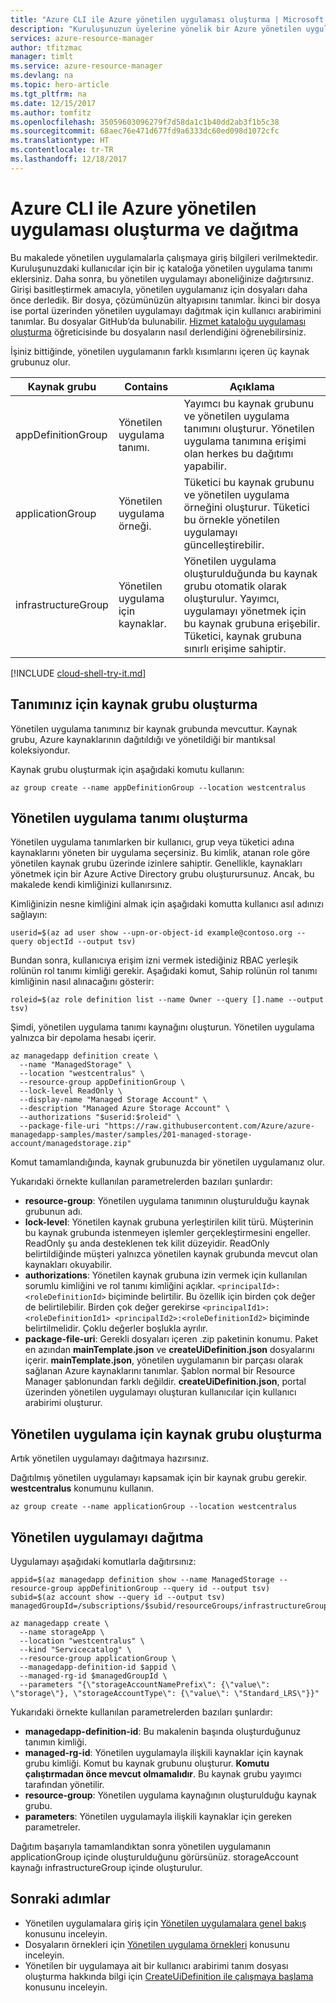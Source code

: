 ```yaml
---
title: "Azure CLI ile Azure yönetilen uygulaması oluşturma | Microsoft Docs"
description: "Kuruluşunuzun üyelerine yönelik bir Azure yönetilen uygulaması oluşturmayı gösterir."
services: azure-resource-manager
author: tfitzmac
manager: timlt
ms.service: azure-resource-manager
ms.devlang: na
ms.topic: hero-article
ms.tgt_pltfrm: na
ms.date: 12/15/2017
ms.author: tomfitz
ms.openlocfilehash: 35059603096279f7d58da1c1b40dd2ab3f1b5c38
ms.sourcegitcommit: 68aec76e471d677fd9a6333dc60ed098d1072cfc
ms.translationtype: HT
ms.contentlocale: tr-TR
ms.lasthandoff: 12/18/2017
---
```

# <a name="create-and-deploy-an-azure-managed-application-with-azure-cli"></a>Azure CLI ile Azure yönetilen uygulaması oluşturma ve dağıtma

Bu makalede yönetilen uygulamalarla çalışmaya giriş bilgileri verilmektedir. Kuruluşunuzdaki kullanıcılar için bir iç kataloğa yönetilen uygulama tanımı eklersiniz. Daha sonra, bu yönetilen uygulamayı aboneliğinize dağıtırsınız. Girişi basitleştirmek amacıyla, yönetilen uygulamanız için dosyaları daha önce derledik. Bir dosya, çözümünüzün altyapısını tanımlar. İkinci bir dosya ise portal üzerinden yönetilen uygulamayı dağıtmak için kullanıcı arabirimini tanımlar. Bu dosyalar GitHub’da bulunabilir. [Hizmet kataloğu uygulaması oluşturma](publish-service-catalog-app.md) öğreticisinde bu dosyaların nasıl derlendiğini öğrenebilirsiniz.

İşiniz bittiğinde, yönetilen uygulamanın farklı kısımlarını içeren üç kaynak grubunuz olur.

| Kaynak grubu | Contains | Açıklama |
| -------------- | -------- | ----------- |
| appDefinitionGroup | Yönetilen uygulama tanımı. | Yayımcı bu kaynak grubunu ve yönetilen uygulama tanımını oluşturur. Yönetilen uygulama tanımına erişimi olan herkes bu dağıtımı yapabilir. |
| applicationGroup | Yönetilen uygulama örneği. | Tüketici bu kaynak grubunu ve yönetilen uygulama örneğini oluşturur. Tüketici bu örnekle yönetilen uygulamayı güncelleştirebilir. |
| infrastructureGroup | Yönetilen uygulama için kaynaklar. | Yönetilen uygulama oluşturulduğunda bu kaynak grubu otomatik olarak oluşturulur. Yayımcı, uygulamayı yönetmek için bu kaynak grubuna erişebilir. Tüketici, kaynak grubuna sınırlı erişime sahiptir. |

[!INCLUDE [cloud-shell-try-it.md](../../includes/cloud-shell-try-it.md)]

## <a name="create-a-resource-group-for-definition"></a>Tanımınız için kaynak grubu oluşturma

Yönetilen uygulama tanımınız bir kaynak grubunda mevcuttur. Kaynak grubu, Azure kaynaklarının dağıtıldığı ve yönetildiği bir mantıksal koleksiyondur.

Kaynak grubu oluşturmak için aşağıdaki komutu kullanın:

```azurecli-interactive
az group create --name appDefinitionGroup --location westcentralus
```

## <a name="create-the-managed-application-definition"></a>Yönetilen uygulama tanımı oluşturma

Yönetilen uygulama tanımlarken bir kullanıcı, grup veya tüketici adına kaynaklarını yöneten bir uygulama seçersiniz. Bu kimlik, atanan role göre yönetilen kaynak grubu üzerinde izinlere sahiptir. Genellikle, kaynakları yönetmek için bir Azure Active Directory grubu oluşturursunuz. Ancak, bu makalede kendi kimliğinizi kullanırsınız.

Kimliğinizin nesne kimliğini almak için aşağıdaki komutta kullanıcı asıl adınızı sağlayın:

```azurecli-interactive
userid=$(az ad user show --upn-or-object-id example@contoso.org --query objectId --output tsv)
```

Bundan sonra, kullanıcıya erişim izni vermek istediğiniz RBAC yerleşik rolünün rol tanımı kimliği gerekir. Aşağıdaki komut, Sahip rolünün rol tanımı kimliğinin nasıl alınacağını gösterir:

```azurecli-interactive
roleid=$(az role definition list --name Owner --query [].name --output tsv)
```

Şimdi, yönetilen uygulama tanımı kaynağını oluşturun. Yönetilen uygulama yalnızca bir depolama hesabı içerir.

```azurecli-interactive
az managedapp definition create \
  --name "ManagedStorage" \
  --location "westcentralus" \
  --resource-group appDefinitionGroup \
  --lock-level ReadOnly \
  --display-name "Managed Storage Account" \
  --description "Managed Azure Storage Account" \
  --authorizations "$userid:$roleid" \
  --package-file-uri "https://raw.githubusercontent.com/Azure/azure-managedapp-samples/master/samples/201-managed-storage-account/managedstorage.zip"
```

Komut tamamlandığında, kaynak grubunuzda bir yönetilen uygulamanız olur. 

Yukarıdaki örnekte kullanılan parametrelerden bazıları şunlardır:

* **resource-group**: Yönetilen uygulama tanımının oluşturulduğu kaynak grubunun adı.
* **lock-level**: Yönetilen kaynak grubuna yerleştirilen kilit türü. Müşterinin bu kaynak grubunda istenmeyen işlemler gerçekleştirmesini engeller. ReadOnly şu anda desteklenen tek kilit düzeyidir. ReadOnly belirtildiğinde müşteri yalnızca yönetilen kaynak grubunda mevcut olan kaynakları okuyabilir.
* **authorizations**: Yönetilen kaynak grubuna izin vermek için kullanılan sorumlu kimliğini ve rol tanımı kimliğini açıklar. `<principalId>:<roleDefinitionId>` biçiminde belirtilir. Bu özellik için birden çok değer de belirtilebilir. Birden çok değer gerekirse `<principalId1>:<roleDefinitionId1> <principalId2>:<roleDefinitionId2>` biçiminde belirtilmelidir. Çoklu değerler boşlukla ayrılır.
* **package-file-uri**: Gerekli dosyaları içeren .zip paketinin konumu. Paket en azından **mainTemplate.json** ve **createUiDefinition.json** dosyalarını içerir. **mainTemplate.json**, yönetilen uygulamanın bir parçası olarak sağlanan Azure kaynaklarını tanımlar. Şablon normal bir Resource Manager şablonundan farklı değildir. **createUiDefinition.json**, portal üzerinden yönetilen uygulamayı oluşturan kullanıcılar için kullanıcı arabirimi oluşturur.

## <a name="create-resource-group-for-managed-application"></a>Yönetilen uygulama için kaynak grubu oluşturma

Artık yönetilen uygulamayı dağıtmaya hazırsınız. 

Dağıtılmış yönetilen uygulamayı kapsamak için bir kaynak grubu gerekir. **westcentralus** konumunu kullanın.

```azurecli-interactive
az group create --name applicationGroup --location westcentralus
```

## <a name="deploy-the-managed-application"></a>Yönetilen uygulamayı dağıtma

Uygulamayı aşağıdaki komutlarla dağıtırsınız:

```azurecli-interactive
appid=$(az managedapp definition show --name ManagedStorage --resource-group appDefinitionGroup --query id --output tsv)
subid=$(az account show --query id --output tsv)
managedGroupId=/subscriptions/$subid/resourceGroups/infrastructureGroup

az managedapp create \
  --name storageApp \
  --location "westcentralus" \
  --kind "Servicecatalog" \
  --resource-group applicationGroup \
  --managedapp-definition-id $appid \
  --managed-rg-id $managedGroupId \
  --parameters "{\"storageAccountNamePrefix\": {\"value\": \"storage\"}, \"storageAccountType\": {\"value\": \"Standard_LRS\"}}"
```

Yukarıdaki örnekte kullanılan parametrelerden bazıları şunlardır:

* **managedapp-definition-id**: Bu makalenin başında oluşturduğunuz tanımın kimliği.
* **managed-rg-id**: Yönetilen uygulamayla ilişkili kaynaklar için kaynak grubu kimliği. Komut bu kaynak grubunu oluşturur. **Komutu çalıştırmadan önce mevcut olmamalıdır**. Bu kaynak grubu yayımcı tarafından yönetilir. 
* **resource-group**: Yönetilen uygulama kaynağının oluşturulduğu kaynak grubu.
* **parameters**: Yönetilen uygulamayla ilişkili kaynaklar için gereken parametreler.

Dağıtım başarıyla tamamlandıktan sonra yönetilen uygulamanın applicationGroup içinde oluşturulduğunu görürsünüz. storageAccount kaynağı infrastructureGroup içinde oluşturulur.

## <a name="next-steps"></a>Sonraki adımlar

* Yönetilen uygulamalara giriş için [Yönetilen uygulamalara genel bakış](overview.md) konusunu inceleyin.
* Dosyaların örnekleri için [Yönetilen uygulama örnekleri](https://github.com/Azure/azure-managedapp-samples/tree/master/samples) konusunu inceleyin.
* Yönetilen bir uygulamaya ait bir kullanıcı arabirimi tanım dosyası oluşturma hakkında bilgi için [CreateUiDefinition ile çalışmaya başlama](create-uidefinition-overview.md) konusunu inceleyin.
